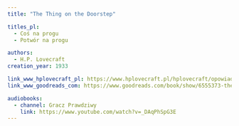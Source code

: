 ```yaml
---
title: "The Thing on the Doorstep"

titles_pl:
  - Coś na progu
  - Potwór na progu

authors:
  - H.P. Lovecraft
creation_year: 1933

link_www_hplovecraft_pl: https://www.hplovecraft.pl/hplovecraft/opowiadania-nowele-powiesci/the-thing-on-the-doorstep/
link_www_goodreads_com: https://www.goodreads.com/book/show/6555373-the-thing-on-the-doorstep

audiobooks:
  - channel: Gracz Prawdziwy
    link: https://www.youtube.com/watch?v=_DAqPhSpG3E
---
```



